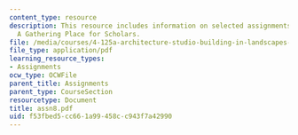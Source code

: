 ```yaml
---
content_type: resource
description: This resource includes information on selected assignments from the class
  A Gathering Place for Scholars.
file: /media/courses/4-125a-architecture-studio-building-in-landscapes-fall-2005/f53fbed5cc661a99458cc943f7a42990_assn8.pdf
file_type: application/pdf
learning_resource_types:
- Assignments
ocw_type: OCWFile
parent_title: Assignments
parent_type: CourseSection
resourcetype: Document
title: assn8.pdf
uid: f53fbed5-cc66-1a99-458c-c943f7a42990
---
```

